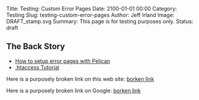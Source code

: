 Title: Testing: Custom Error Pages
Date: 2100-01-01 00:00
Category: Testing
Slug: testing-custom-error-pages
Author: Jeff Irland
Image: DRAFT_stamp.svg
Summary: This page is for testing purposes only.
Status: draft

## The Back Story

* [How to setup error pages with Pelican](http://bertelsen.ca/setup/how-to-setup-error-pages-with-pelican/)
* [.htaccess Tutorial](http://www.freewebmasterhelp.com/tutorials/htaccess/)

Here is a purposely broken link on this web site: [borken link](http://jeffskinnerbox.me/posts/2014/Feb/08/bogus/)


Here is a purposely broken link on Google: [borken link](https://www.google.com/bogus)
